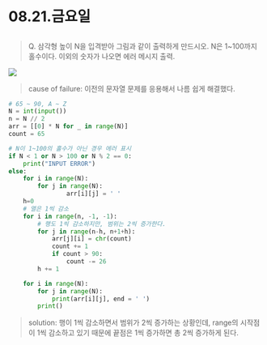 # 08.21.금요일

## 

> Q.  삼각형 높이 N을 입격받아 그림과 같이 출력하게 만드시오. N은 1~100까지 홀수이다. 이외의 숫자가 나오면 에러 메시지 출력.

![](http://jungol.co.kr/data/editor/1512/e3050b66a1b29a01767400d7560a4131_1449726750_1992.png)



> cause of failure: 이전의 문자열 문제를 응용해서 나름 쉽게 해결했다.



```python
# 65 ~ 90, A ~ Z
N = int(input())
n = N // 2
arr = [[0] * N for _ in range(N)]
count = 65

# N이 1~100의 홀수가 아닌 경우 에러 표시
if N < 1 or N > 100 or N % 2 == 0:
    print("INPUT ERROR")
else:
    for i in range(N):
        for j in range(N):
                arr[i][j] = ' '
    h=0
    # 열은 1씩 감소
    for i in range(n, -1, -1):
        # 행도 1씩 감소하지만, 범위는 2씩 증가한다.
        for j in range(n-h, n+1+h):
            arr[j][i] = chr(count)
            count += 1
            if count > 90:
                count -= 26
        h += 1

    for i in range(N):
        for j in range(N):
            print(arr[i][j], end = ' ')
        print()
```

> solution: 행이 1씩 감소하면서 범위가 2씩 증가하는 상황인데, range의 시작점이 1씩 감소하고 있기 때문에 끝점은 1씩 증가하면 총 2씩 증가하게 된다.